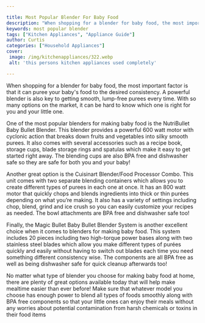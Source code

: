 ```yaml
---

title: Most Popular Blender For Baby Food
description: "When shopping for a blender for baby food, the most important factor is that it can puree your baby's food to the desired consiste...read now to learn more"
keywords: most popular blender
tags: ["Kitchen Appliances", "Appliance Guide"]
author: Curtis
categories: ["Household Appliances"]
cover: 
 image: /img/kitchenappliances/322.webp
 alt: 'this persons kitchen appliances used completely'

---
```


When shopping for a blender for baby food, the most important factor is that it can puree your baby's food to the desired consistency. A powerful blender is also key to getting smooth, lump-free purees every time. With so many options on the market, it can be hard to know which one is right for you and your little one. 

One of the most popular blenders for making baby food is the NutriBullet Baby Bullet Blender. This blender provides a powerful 600 watt motor with cyclonic action that breaks down fruits and vegetables into silky smooth purees. It also comes with several accessories such as a recipe book, storage cups, blade storage rings and spatulas which make it easy to get started right away. The blending cups are also BPA free and dishwasher safe so they are safe for both you and your baby! 

Another great option is the Cuisinart Blender/Food Processor Combo. This unit comes with two separate blending containers which allows you to create different types of purees in each one at once. It has an 800 watt motor that quickly chops and blends ingredients into thick or thin purées depending on what you’re making. It also has a variety of settings including chop, blend, grind and ice crush so you can easily customize your recipes as needed. The bowl attachments are BPA free and dishwasher safe too! 

Finally, the Magic Bullet Baby Bullet Blender System is another excellent choice when it comes to blenders for making baby food. This system includes 20 pieces including two high-torque power bases along with two stainless steel blades which allow you make different types of purées quickly and easily without having to switch out blades each time you need something different consistency wise. The components are all BPA free as well as being dishwasher safe for quick cleanup afterwards too! 

No matter what type of blender you choose for making baby food at home, there are plenty of great options available today that will help make mealtime easier than ever before! Make sure that whatever model you choose has enough power to blend all types of foods smoothly along with BPA free components so that your little ones can enjoy their meals without any worries about potential contamination from harsh chemicals or toxins in their food items

